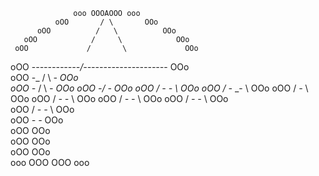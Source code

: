                   ooo OOOAOOO ooo                  
              oOO       / \       OOo              
          oOO          /   \          OOo          
       oOO            /     \            OOo       
     oOO             /       \             OOo     
   oOO -_-----------/---------\-----------_- OOo   
  oOO     -_       /           \       _-     OOo  
 oOO         -_   /             \   _-         OOo 
oOO             -/_             _\-             OOo
oOO             /  -_         _-  \             OOo
oOO            /      -_   _-      \            OOo
oOO           /         _-_         \           OOo
oOO          /       _-     -_       \          OOo
 oOO        /     _-           -_     \        OOo 
  oOO      /   _-                 -_   \      OOo  
   oOO    / _-                       -_ \    OOo   
     oOO _-                             -_ OOo     
      oOO                                OOo       
          oOO                         OOo          
             oOO                 OOo               
                  ooo OOO OOO ooo                  